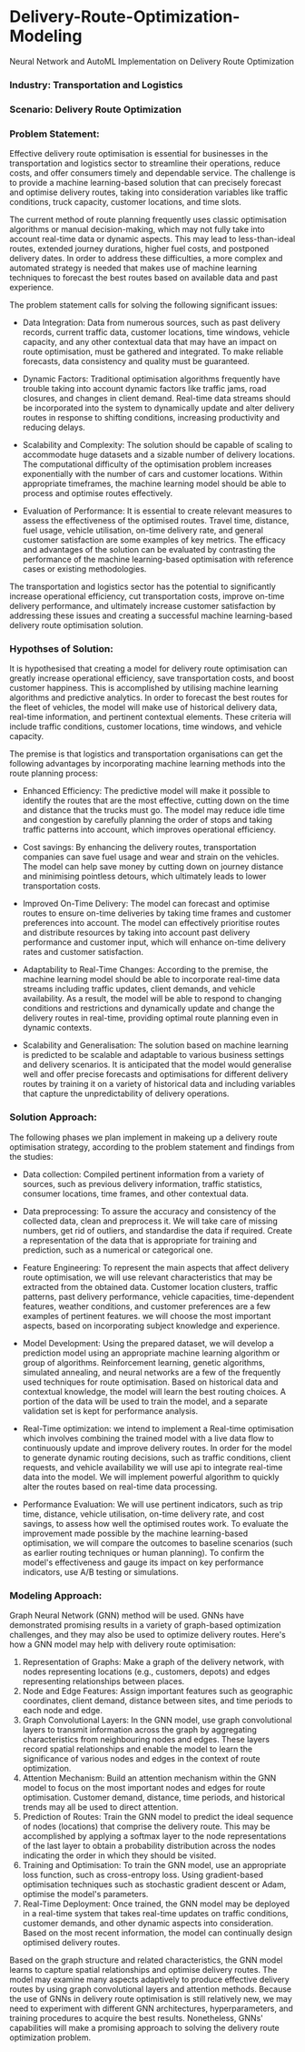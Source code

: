 # Delivery-Route-Optimization-Modeling
Neural Network and AutoML Implementation on Delivery Route Optimization

### Industry: Transportation and Logistics
### Scenario: Delivery Route Optimization

### Problem Statement:
Effective delivery route optimisation is essential for businesses in the transportation and logistics sector to streamline their operations, reduce costs, and offer consumers timely and dependable service. The challenge is to provide a machine learning-based solution that can precisely forecast and optimise delivery routes, taking into consideration variables like traffic conditions, truck capacity, customer locations, and time slots.

The current method of route planning frequently uses classic optimisation algorithms or manual decision-making, which may not fully take into account real-time data or dynamic aspects. This may lead to less-than-ideal routes, extended journey durations, higher fuel costs, and postponed delivery dates. In order to address these difficulties, a more complex and automated strategy is needed that makes use of machine learning techniques to forecast the best routes based on available data and past experience.

The problem statement calls for solving the following significant issues:

* Data Integration: Data from numerous sources, such as past delivery records, current traffic data, customer locations, time windows, vehicle capacity, and any other contextual data that may have an impact on route optimisation, must be gathered and integrated. To make reliable forecasts, data consistency and quality must be guaranteed.

* Dynamic Factors: Traditional optimisation algorithms frequently have trouble taking into account dynamic factors like traffic jams, road closures, and changes in client demand. Real-time data streams should be incorporated into the system to dynamically update and alter delivery routes in response to shifting conditions, increasing productivity and reducing delays.

* Scalability and Complexity: The solution should be capable of scaling to accommodate huge datasets and a sizable number of delivery locations. The computational difficulty of the optimisation problem increases exponentially with the number of cars and customer locations. Within appropriate timeframes, the machine learning model should be able to process and optimise routes effectively.

* Evaluation of Performance: It is essential to create relevant measures to assess the effectiveness of the optimised routes. Travel time, distance, fuel usage, vehicle utilisation, on-time delivery rate, and general customer satisfaction are some examples of key metrics. The efficacy and advantages of the solution can be evaluated by contrasting the performance of the machine learning-based optimisation with reference cases or existing methodologies.

The transportation and logistics sector has the potential to significantly increase operational efficiency, cut transportation costs, improve on-time delivery performance, and ultimately increase customer satisfaction by addressing these issues and creating a successful machine learning-based delivery route optimisation solution.

### Hypothses of Solution:
It is hypothesised that creating a model for delivery route optimisation can greatly increase operational efficiency, save transportation costs, and boost customer happiness. This is accomplished by utilising machine learning algorithms and predictive analytics. In order to forecast the best routes for the fleet of vehicles, the model will make use of historical delivery data, real-time information, and pertinent contextual elements. These criteria will include traffic conditions, customer locations, time windows, and vehicle capacity.

The premise is that logistics and transportation organisations can get the following advantages by incorporating machine learning methods into the route planning process:

* Enhanced Efficiency: The predictive model will make it possible to identify the routes that are the most effective, cutting down on the time and distance that the trucks must go. The model may reduce idle time and congestion by carefully planning the order of stops and taking traffic patterns into account, which improves operational efficiency.

* Cost savings: By enhancing the delivery routes, transportation companies can save fuel usage and wear and strain on the vehicles. The model can help save money by cutting down on journey distance and minimising pointless detours, which ultimately leads to lower transportation costs.

* Improved On-Time Delivery: The model can forecast and optimise routes to ensure on-time deliveries by taking time frames and customer preferences into account. The model can effectively prioritise routes and distribute resources by taking into account past delivery performance and customer input, which will enhance on-time delivery rates and customer satisfaction.

* Adaptability to Real-Time Changes: According to the premise, the machine learning model should be able to incorporate real-time data streams including traffic updates, client demands, and vehicle availability. As a result, the model will be able to respond to changing conditions and restrictions and dynamically update and change the delivery routes in real-time, providing optimal route planning even in dynamic contexts.

* Scalability and Generalisation: The solution based on machine learning is predicted to be scalable and adaptable to various business settings and delivery scenarios. It is anticipated that the model would generalise well and offer precise forecasts and optimisations for different delivery routes by training it on a variety of historical data and including variables that capture the unpredictability of delivery operations.

### Solution Approach:
The following phases we plan implement in makeing up a delivery route optimisation strategy, according to the problem statement and findings from the studies:

* Data collection: Compiled pertinent information from a variety of sources, such as previous delivery information, traffic statistics, consumer locations, time frames, and other contextual data.

* Data preprocessing: To assure the accuracy and consistency of the collected data, clean and preprocess it. We will take care of missing numbers, get rid of outliers, and standardise the data if required. Create a representation of the data that is appropriate for training and prediction, such as a numerical or categorical one.

* Feature Engineering: To represent the main aspects that affect delivery route optimisation, we will use relevant characteristics that may be extracted from the obtained data. Customer location clusters, traffic patterns, past delivery performance, vehicle capacities, time-dependent features, weather conditions, and customer preferences are a few examples of pertinent features. we will choose the most important aspects, based on incorporating subject knowledge and experience.

* Model Development: Using the prepared dataset, we will develop a prediction model using an appropriate machine learning algorithm or group of algorithms. Reinforcement learning, genetic algorithms, simulated annealing, and neural networks are a few of the frequently used techniques for route optimisation. Based on historical data and contextual knowledge, the model will learn the best routing choices. A portion of the data will be used to train the model, and a separate validation set is kept for performance analysis.

* Real-Time optimization: we intend to implement a Real-time optimisation which involves combining the trained model with a live data flow to continuously update and improve delivery routes. In order for the model to generate dynamic routing decisions, such as traffic conditions, client requests, and vehicle availability we will use api to integrate real-time data into the model. We will implement powerful algorithm to quickly alter the routes based on real-time data processing.

* Performance Evaluation: We will use pertinent indicators, such as trip time, distance, vehicle utilisation, on-time delivery rate, and cost savings, to assess how well the optimised routes work. To evaluate the improvement made possible by the machine learning-based optimisation, we will compare the outcomes to baseline scenarios (such as earlier routing techniques or human planning). To confirm the model's effectiveness and gauge its impact on key performance indicators, use A/B testing or simulations.

### Modeling Approach:
Graph Neural Network (GNN) method will be used. GNNs have demonstrated promising results in a variety of graph-based optimization challenges, and they may also be used to optimize delivery routes.
Here's how a GNN model may help with delivery route optimisation:
1. Representation of Graphs: Make a graph of the delivery network, with nodes representing locations (e.g., customers, depots) and edges representing relationships between places.
2. Node and Edge Features: Assign important features such as geographic coordinates, client demand, distance between sites, and time periods to each node and edge.
3. Graph Convolutional Layers: In the GNN model, use graph convolutional layers to transmit information across the graph by aggregating characteristics from neighbouring nodes and edges. These layers record spatial relationships and enable the model to learn the significance of various nodes and edges in the context of route optimization.
4. Attention Mechanism: Build an attention mechanism within the GNN model to focus on the most important nodes and edges for route optimisation. Customer demand, distance, time periods, and historical trends may all be used to direct attention.
5. Prediction of Routes: Train the GNN model to predict the ideal sequence of nodes (locations) that comprise the delivery route. This may be accomplished by applying a softmax layer to the node representations of the last layer to obtain a probability distribution across the nodes indicating the order in which they should be visited.
6. Training and Optimisation: To train the GNN model, use an appropriate loss function, such as cross-entropy loss. Using gradient-based optimisation techniques such as stochastic gradient descent or Adam, optimise the model's parameters.
7. Real-Time Deployment: Once trained, the GNN model may be deployed in a real-time system that takes real-time updates on traffic conditions, customer demands, and other dynamic aspects into consideration. Based on the most recent information, the model can continually design optimised delivery routes.

Based on the graph structure and related characteristics, the GNN model learns to capture spatial relationships and optimise delivery routes. The model may examine many aspects adaptively to produce effective delivery routes by using graph convolutional layers and attention methods.
Because the use of GNNs in delivery route optimisation is still relatively new, we may need to experiment with different GNN architectures, hyperparameters, and training procedures to acquire the best results. Nonetheless, GNNs' capabilities will make a promising approach to solving the delivery route optimization problem.
